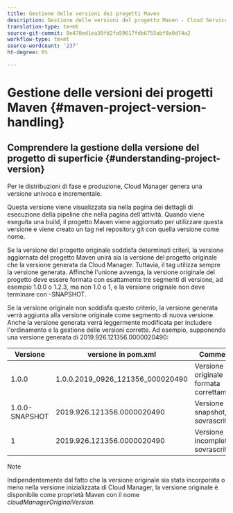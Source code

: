 ```yaml
---
title: Gestione delle versioni dei progetti Maven
description: Gestione delle versioni del progetto Maven - Cloud Services
translation-type: tm+mt
source-git-commit: 8e470ed1ea30fd2fa59617fdb6755abf9a0d74a2
workflow-type: tm+mt
source-wordcount: '237'
ht-degree: 6%

---
```



# Gestione delle versioni dei progetti Maven {#maven-project-version-handling}


## Comprendere la gestione della versione del progetto di superficie {#understanding-project-version}

Per le distribuzioni di fase e produzione, Cloud Manager genera una versione univoca e incrementale.

Questa versione viene visualizzata sia nella pagina dei dettagli di esecuzione della pipeline che nella pagina dell&#39;attività. Quando viene eseguita una build, il progetto Maven viene aggiornato per utilizzare questa versione e viene creato un tag nel repository git con quella versione come nome.

Se la versione del progetto originale soddisfa determinati criteri, la versione aggiornata del progetto Maven unirà sia la versione del progetto originale che la versione generata da Cloud Manager. Tuttavia, il tag utilizza sempre la versione generata. Affinché l&#39;unione avvenga, la versione originale del progetto deve essere formata con esattamente tre segmenti di versione, ad esempio 1.0.0 o 1.2.3, ma non 1.0 o 1, e la versione originale non deve terminare con -SNAPSHOT.

Se la versione originale non soddisfa questo criterio, la versione generata verrà aggiunta alla versione originale come segmento di nuova versione. Anche la versione generata verrà leggermente modificata per includere l&#39;ordinamento e la gestione delle versioni corrette. Ad esempio, supponendo una versione generata di 2019.926.121356.0000020490:

| **Versione** | **versione in pom.xml** | **Commento** |
|---|---|---|
| 1.0.0 | 1.0.0.2019_0926_121356_000020490 | Versione originale formata correttamente |
| 1.0.0-SNAPSHOT | 2019.926.121356.0000020490 | Versione snapshot, sovrascritta |
| 1 | 2019.926.121356.0000020490 | Versione incompleta, sovrascritta |

>[!NOTE]
>
>Indipendentemente dal fatto che la versione originale sia stata incorporata o meno nella versione inizializzata di Cloud Manager, la versione originale è disponibile come proprietà Maven con il nome *cloudManagerOriginalVersion.*
